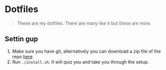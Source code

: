 # Dotfiles

> These are my dotfiles. There are many like it but these are mine.

## Settin gup

1. Make sure you have git, alternatively you can download a zip file of the repo [here][zip]
2. Run `./install.sh`. It will quiz you and take you through the setup.

[zip]: https://github.com/keithamus/dotfiles/archive/master.zip
